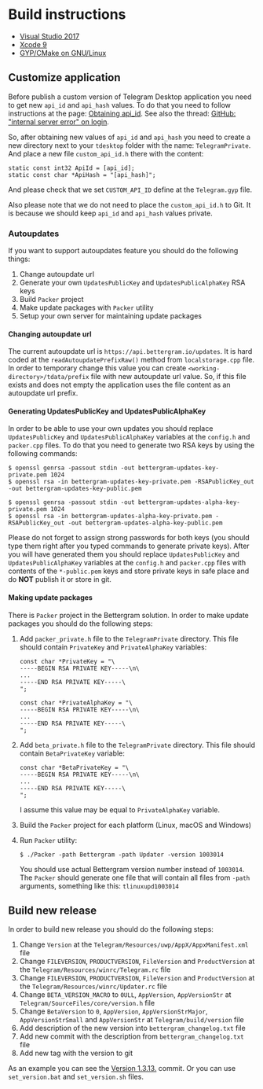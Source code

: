 # Build instructions

* [Visual Studio 2017](building-msvc.md)
* [Xcode 9](building-xcode.md)
* [GYP/CMake on GNU/Linux](building-cmake.md)

## Customize application

Before publish a custom version of Telegram Desktop application you need to get new `api_id` and `api_hash` values.
To do that you need to follow instructions at the page: [Obtaining api_id](https://core.telegram.org/api/obtaining_api_id).
See also the thread: [GitHub: "internal server error" on login](https://github.com/telegramdesktop/tdesktop/issues/4717).

So, after obtaining new values of `api_id` and `api_hash` you need to create a new directory next to your `tdesktop` folder with the name: `TelegramPrivate`.
And place a new file `custom_api_id.h` there with the content:

```
static const int32 ApiId = [api_id];
static const char *ApiHash = "[api_hash]";
```

And please check that we set `CUSTOM_API_ID` define at the `Telegram.gyp` file.

Also please note that we do not need to place the `custom_api_id.h` to Git.
It is because we should keep `api_id` and `api_hash` values private.

### Autoupdates

If you want to support autoupdates feature you should do the following things:

1. Change autoupdate url
2. Generate your own `UpdatesPublicKey` and `UpdatesPublicAlphaKey` RSA keys
3. Build `Packer` project
4. Make update packages with `Packer` utility
5. Setup your own server for maintaining update packages

#### Changing autoupdate url

The current autoupdate url is `https://api.bettergram.io/updates`. It is hard coded at the `readAutoupdatePrefixRaw()` method from `localstorage.cpp` file. In order to temporary change this value you can create `<working-directory>/tdata/prefix` file with new autoupdate url value. So, if this file exists and does not empty the application uses the file content as an autoupdate url prefix.

#### Generating UpdatesPublicKey and UpdatesPublicAlphaKey

In order to be able to use your own updates you should replace `UpdatesPublicKey` and `UpdatesPublicAlphaKey` variables at the `config.h` and `packer.cpp` files. To do that you need to generate two RSA keys by using the following commands:

```
$ openssl genrsa -passout stdin -out bettergram-updates-key-private.pem 1024
$ openssl rsa -in bettergram-updates-key-private.pem -RSAPublicKey_out -out bettergram-updates-key-public.pem

$ openssl genrsa -passout stdin -out bettergram-updates-alpha-key-private.pem 1024
$ openssl rsa -in bettergram-updates-alpha-key-private.pem -RSAPublicKey_out -out bettergram-updates-alpha-key-public.pem
```

Please do not forget to assign strong passwords for both keys (you should type them right after you typed commands to generate private keys). After you will have generated them you should replace `UpdatesPublicKey` and `UpdatesPublicAlphaKey` variables at the `config.h` and `packer.cpp` files with contents of the `*-public.pem` keys and store private keys in safe place and do **NOT** publish it or store in git.

#### Making update packages

There is `Packer` project in the Bettergram solution. In order to make update packages you should do the following steps:

1. Add `packer_private.h` file to the `TelegramPrivate` directory. This file should contain `PrivateKey` and `PrivateAlphaKey` variables:

   ```
   const char *PrivateKey = "\
   -----BEGIN RSA PRIVATE KEY-----\n\
   ...
   -----END RSA PRIVATE KEY-----\
   ";

   const char *PrivateAlphaKey = "\
   -----BEGIN RSA PRIVATE KEY-----\n\
   ...
   -----END RSA PRIVATE KEY-----\
   ";
   ```

2. Add `beta_private.h` file to the `TelegramPrivate` directory. This file should contain `BetaPrivateKey` variable:

   ```
   const char *BetaPrivateKey = "\
   -----BEGIN RSA PRIVATE KEY-----\n\
   ...
   -----END RSA PRIVATE KEY-----\
   ";
   ```

   I assume this value may be equal to `PrivateAlphaKey` variable.

3. Build the `Packer` project for each platform (Linux, macOS and Windows)
4. Run `Packer` utility:

   ```
   $ ./Packer -path Bettergram -path Updater -version 1003014
   ```

   You should use actual Bettergram version number instead of `1003014`. The `Packer` should generate one file that will contain all files from `-path` arguments, something like this: `tlinuxupd1003014`

## Build new release

In order to build new release you should do the following steps:

1. Change `Version` at the `Telegram/Resources/uwp/AppX/AppxManifest.xml` file
2. Change `FILEVERSION`, `PRODUCTVERSION`, `FileVersion` and `ProductVersion` at the `Telegram/Resources/winrc/Telegram.rc` file
3. Change `FILEVERSION`, `PRODUCTVERSION`, `FileVersion` and `ProductVersion` at the `Telegram/Resources/winrc/Updater.rc` file
4. Change `BETA_VERSION_MACRO` to `0ULL`, `AppVersion`, `AppVersionStr` at `Telegram/SourceFiles/core/version.h` file
5. Change `BetaVersion` to `0`, `AppVersion`, `AppVersionStrMajor`, `AppVersionStrSmall` and `AppVersionStr` at `Telegram/build/version` file
6. Add description of the new version into `bettergram_changelog.txt` file
7. Add new commit with the description from `bettergram_changelog.txt` file
8. Add new tag with the version to git

As an example you can see the [Version 1.3.13.](https://github.com/telegramdesktop/tdesktop/commit/d98bbca353fa12cc7b7fcecd193335db363aec35) commit.
Or you can use `set_version.bat` and `set_version.sh` files.